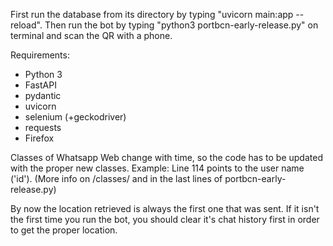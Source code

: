 First run the database from its directory by typing "uvicorn main:app --reload". 
Then run the bot by typing "python3 portbcn-early-release.py" on terminal and scan the QR with a phone.

Requirements:
 - Python 3
 - FastAPI
 - pydantic
 - uvicorn
 - selenium (+geckodriver)
 - requests
 - Firefox


Classes of Whatsapp Web change with time, so the code has to be updated with the proper new classes. Example: Line 114 points to the user name ('id'). (More info on /classes/ and in the last lines of portbcn-early-release.py)

By now the location retrieved is always the first one that was sent. If it isn't the first time you run the bot, you should clear it's chat history first in order to get the proper location.
